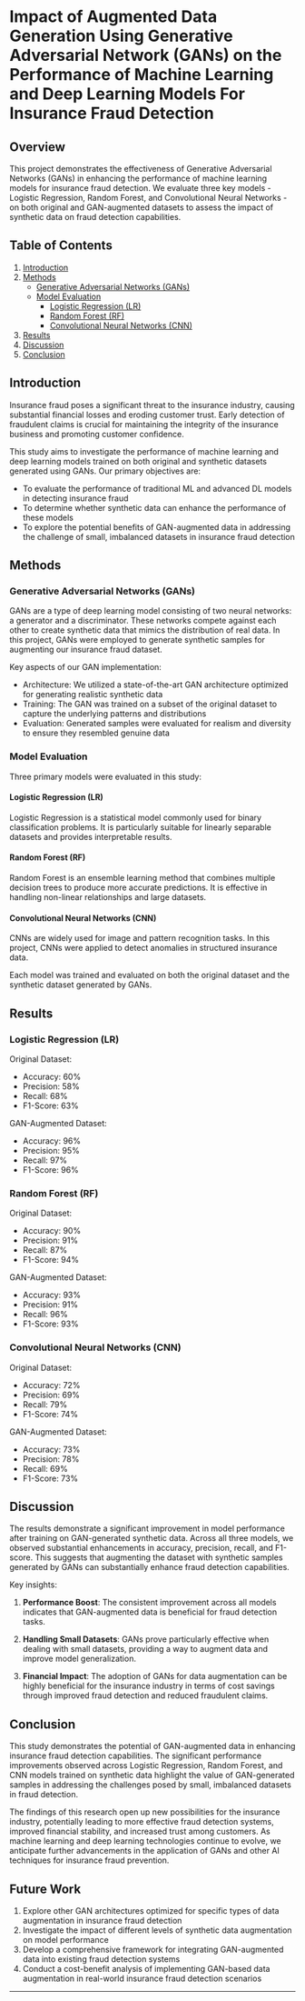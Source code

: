 # Impact of Augmented Data Generation Using Generative Adversarial Network (GANs) on the Performance of Machine Learning and Deep Learning Models For Insurance Fraud Detection

## Overview

This project demonstrates the effectiveness of Generative Adversarial Networks (GANs) in enhancing the performance of machine learning models for insurance fraud detection. We evaluate three key models - Logistic Regression, Random Forest, and Convolutional Neural Networks - on both original and GAN-augmented datasets to assess the impact of synthetic data on fraud detection capabilities.

## Table of Contents

1. [Introduction](#introduction)
2. [Methods](#methods)
   - [Generative Adversarial Networks (GANs)](#generative-adversarial-networks-gans)
   - [Model Evaluation](#model-evaluation)
     - [Logistic Regression (LR)](#logistic-regression-lr)
     - [Random Forest (RF)](#random-forest-rf)
     - [Convolutional Neural Networks (CNN)](#convolutional-neural-networks-cnn)
3. [Results](#results)
4. [Discussion](#discussion)
5. [Conclusion](#conclusion)

## Introduction

Insurance fraud poses a significant threat to the insurance industry, causing substantial financial losses and eroding customer trust. Early detection of fraudulent claims is crucial for maintaining the integrity of the insurance business and promoting customer confidence.

This study aims to investigate the performance of machine learning and deep learning models trained on both original and synthetic datasets generated using GANs. Our primary objectives are:

- To evaluate the performance of traditional ML and advanced DL models in detecting insurance fraud
- To determine whether synthetic data can enhance the performance of these models
- To explore the potential benefits of GAN-augmented data in addressing the challenge of small, imbalanced datasets in insurance fraud detection

## Methods

### Generative Adversarial Networks (GANs)

GANs are a type of deep learning model consisting of two neural networks: a generator and a discriminator. These networks compete against each other to create synthetic data that mimics the distribution of real data. In this project, GANs were employed to generate synthetic samples for augmenting our insurance fraud dataset.

Key aspects of our GAN implementation:

- Architecture: We utilized a state-of-the-art GAN architecture optimized for generating realistic synthetic data
- Training: The GAN was trained on a subset of the original dataset to capture the underlying patterns and distributions
- Evaluation: Generated samples were evaluated for realism and diversity to ensure they resembled genuine data

### Model Evaluation

Three primary models were evaluated in this study:

#### Logistic Regression (LR)

Logistic Regression is a statistical model commonly used for binary classification problems. It is particularly suitable for linearly separable datasets and provides interpretable results.

#### Random Forest (RF)

Random Forest is an ensemble learning method that combines multiple decision trees to produce more accurate predictions. It is effective in handling non-linear relationships and large datasets.

#### Convolutional Neural Networks (CNN)

CNNs are widely used for image and pattern recognition tasks. In this project, CNNs were applied to detect anomalies in structured insurance data.

Each model was trained and evaluated on both the original dataset and the synthetic dataset generated by GANs.

## Results

### Logistic Regression (LR)

Original Dataset:
- Accuracy: 60%
- Precision: 58%
- Recall: 68%
- F1-Score: 63%

GAN-Augmented Dataset:
- Accuracy: 96%
- Precision: 95%
- Recall: 97%
- F1-Score: 96%

### Random Forest (RF)

Original Dataset:
- Accuracy: 90%
- Precision: 91%
- Recall: 87%
- F1-Score: 94%

GAN-Augmented Dataset:
- Accuracy: 93%
- Precision: 91%
- Recall: 96%
- F1-Score: 93%

### Convolutional Neural Networks (CNN)

Original Dataset:
- Accuracy: 72%
- Precision: 69%
- Recall: 79%
- F1-Score: 74%

GAN-Augmented Dataset:
- Accuracy: 73%
- Precision: 78%
- Recall: 69%
- F1-Score: 73%

## Discussion

The results demonstrate a significant improvement in model performance after training on GAN-generated synthetic data. Across all three models, we observed substantial enhancements in accuracy, precision, recall, and F1-score. This suggests that augmenting the dataset with synthetic samples generated by GANs can substantially enhance fraud detection capabilities.

Key insights:

1. **Performance Boost**: The consistent improvement across all models indicates that GAN-augmented data is beneficial for fraud detection tasks.

2. **Handling Small Datasets**: GANs prove particularly effective when dealing with small datasets, providing a way to augment data and improve model generalization.

3. **Financial Impact**: The adoption of GANs for data augmentation can be highly beneficial for the insurance industry in terms of cost savings through improved fraud detection and reduced fraudulent claims.

## Conclusion

This study demonstrates the potential of GAN-augmented data in enhancing insurance fraud detection capabilities. The significant performance improvements observed across Logistic Regression, Random Forest, and CNN models trained on synthetic data highlight the value of GAN-generated samples in addressing the challenges posed by small, imbalanced datasets in fraud detection.

The findings of this research open up new possibilities for the insurance industry, potentially leading to more effective fraud detection systems, improved financial stability, and increased trust among customers. As machine learning and deep learning technologies continue to evolve, we anticipate further advancements in the application of GANs and other AI techniques for insurance fraud prevention.

## Future Work

1. Explore other GAN architectures optimized for specific types of data augmentation in insurance fraud detection
2. Investigate the impact of different levels of synthetic data augmentation on model performance
3. Develop a comprehensive framework for integrating GAN-augmented data into existing fraud detection systems
4. Conduct a cost-benefit analysis of implementing GAN-based data augmentation in real-world insurance fraud detection scenarios

---
